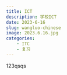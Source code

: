 ```yaml
---
title: ICT
description: 学校ICT
date: 2023-6-16
slug: wangluo-chinese
image: 2023.6.16.jpg
categories:
    - ITC
    - 复习
---
```



123qsqs